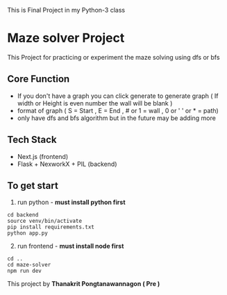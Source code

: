 This is Final Project in my Python-3 class 
# Maze solver Project
This Project for practicing or experiment the maze solving using dfs or bfs 
## Core Function 
- If you don't have a graph you can click generate to generate graph ( If width or Height is even number the wall will be blank )
- format of graph ( S = Start , E = End , # or 1 = wall , 0 or ' ' or * = path)
- only have dfs and bfs algorithm but in the future may be adding more
## Tech Stack
- Next.js (frontend)
- Flask + NexworkX + PIL (backend)
## To get start
1. run python - **must install python first**
```
cd backend
source venv/bin/activate
pip install requirements.txt
python app.py
```
2. run frontend - **must install node first**
```
cd ..
cd maze-solver
npm run dev
```

This project by **Thanakrit Pongtanawannagon ( Pre )**
